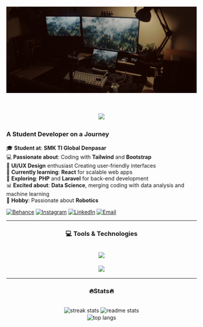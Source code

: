 ![Koding Image](Koding.jpg)



</div>
<h1 align="center">
    <img src="https://readme-typing-svg.demolab.com?font=Righteous&size=35&duration=4000&pause=500&color=F7F7F7&width=500&height=70&lines=Hi+There!+👋;+I'm+Dhiyo+Wikantara+✨&center=true&vCenter=true" /> <br>

### A Student Developer on a Journey    
    
</h1>


    
<div >
  <ul style="list-style: none; padding: 0;">
    <li>🎓 <strong>Student at</strong>: <strong>SMK TI Global Denpasar</strong> </li>
    <li>💻 <strong>Passionate about</strong>: Coding with <strong>Tailwind</strong> and <strong>Bootstrap</strong></li>
    <li>🎨 <strong>UI/UX Design</strong> enthusiast Creating user-friendly interfaces</li>
    <li>🌿 <strong>Currently learning</strong>: <strong>React</strong> for scalable web apps</li>
    <li>🔧 <strong>Exploring</strong>: <strong>PHP</strong> and <strong>Laravel</strong> for back-end development</li>
    <li>📊 <strong>Excited about</strong>: <strong>Data Science</strong>, merging coding with data analysis and machine learning</li>
    <li>🤖 <strong>Hobby</strong>: Passionate about <strong>Robotics</strong> </li>
  </ul>
</div>


<div align="left">

[![Behance](https://img.shields.io/badge/Behance-0057ff?style=for-the-badge&logo=behance&logoColor=white)](https://www.behance.net/dhiyolawe)
[![Instagram](https://img.shields.io/badge/Instagram-e1306c?style=for-the-badge&logo=instagram&logoColor=white)](https://www.instagram.com/dhios.ntz)
[![LinkedIn](https://img.shields.io/badge/LinkedIn-0a66c2?style=for-the-badge&logo=linkedin&logoColor=white)](https://www.linkedin.com/in/dhiyo-wikantara-3172672ab)
[![Email](https://img.shields.io/badge/Email-d14836?style=for-the-badge&logo=gmail&logoColor=white)](mailto:dhiyolawe@gmail.com)

<div>



---

<div align="center">

### 💻 Tools & Technologies
<br>
<img src="https://skillicons.dev/icons?i=git,github,html,css,tailwind,bootstrap,js,react" />
<br>
<br>
<img src="https://skillicons.dev/icons?i=laravel,ps,ai,figma,arduino,vue" />

</div>


---

<div align="center">

### 🔥Stats🔥

<div>
<br>
<div align=center>
  <img width=390 src="https://github-readme-streak-stats-salesp07.vercel.app/?user=st4rkxc&count_private=true&theme=react&border_radius=10" alt="streak stats"/>
  <img width=390 src="https://github-readme-stats-salesp07.vercel.app/api?username=st4rkxc&count_private=true&show_icons=true&theme=react&rank_icon=github&border_radius=10" alt="readme stats" />
  <br/>
  <img width=325 align="center" src="https://github-readme-stats-salesp07.vercel.app/api/top-langs/?username=st4rkxc&hide=HTML&langs_count=8&layout=compact&theme=react&border_radius=10&size_weight=0.5&count_weight=0.5&exclude_repo=github-readme-stats" alt="top langs" />
</div>
